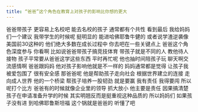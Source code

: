 ```yaml
---
title: “爸爸”这个角色在教育上对孩子的影响比你想的更大 
---
```

爸爸带孩子
更容易上名校吧
能去名校的孩子
通常都有个共性
看到最后
我给妈妈们一个建议
我带学生的时候呢
挺明显的
能进哈佛耶鲁牛健的
或者说学渣逆袭像美国前30这种的
他们绝大多数在成长过程中
你去吧在一些关键点上
爸爸这个角色深度参与
你看啊
比如说爸爸带孩子搞竞技体育
带孩子就是不同的人
教他待人接物
孩子平常要从爸爸这学这些东西
平时再忙呢
他也抽时间陪孩子玩
聊天啊交流感情啊
爸爸跟妈妈
他对孩子影响他就是不一样的
妈妈通常都是觉得
让孩子我被爱包围了
很有安全感
那爸爸呢
他是帮助孩子走向社会
根据世界建立的连接
走向成人世界
他的一个桥梁
帮孩子培养一股韧劲
就是要赢
我有责任
我得要闯
所以呢打个比方
爸爸有的时候就像企业里的领导
抓大放小
他主要是责任
因果搞清楚
孩子在申请准备升学的时候
其实明翘反而是挺重视这种品质的
所以妈妈们
如果孩子没有进
到哈佛耶鲁斯坦福
这个锅就是爸爸的
听懂了吧
